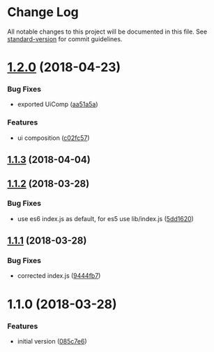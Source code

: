 # Change Log

All notable changes to this project will be documented in this file. See [standard-version](https://github.com/conventional-changelog/standard-version) for commit guidelines.

<a name="1.2.0"></a>
# [1.2.0](https://github.com/denny99/react-jsf/compare/v1.1.3...v1.2.0) (2018-04-23)


### Bug Fixes

* exported UiComp ([aa51a5a](https://github.com/denny99/react-jsf/commit/aa51a5a))


### Features

* ui composition ([c02fc57](https://github.com/denny99/react-jsf/commit/c02fc57))



<a name="1.1.3"></a>
## [1.1.3](https://github.com/denny99/react-jsf/compare/v1.1.2...v1.1.3) (2018-04-04)



<a name="1.1.2"></a>
## [1.1.2](https://github.com/denny99/react-jsf/compare/v1.1.1...v1.1.2) (2018-03-28)


### Bug Fixes

* use es6 index.js as default, for es5 use lib/index.js ([5dd1620](https://github.com/denny99/react-jsf/commit/5dd1620))



<a name="1.1.1"></a>
## [1.1.1](https://github.com/denny99/react-jsf/compare/v1.1.0...v1.1.1) (2018-03-28)


### Bug Fixes

* corrected index.js ([9444fb7](https://github.com/denny99/react-jsf/commit/9444fb7))



<a name="1.1.0"></a>
# 1.1.0 (2018-03-28)


### Features

* initial version ([085c7e6](https://github.com/denny99/react-jsf/commit/085c7e6))
